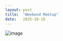 ```yaml
---
layout: post
title:  "Weekend Meetup"
date:   2025-10-18
---
```


![image]({{site.url}}/assets/meetup_photos/2025-10-18.jpg)


